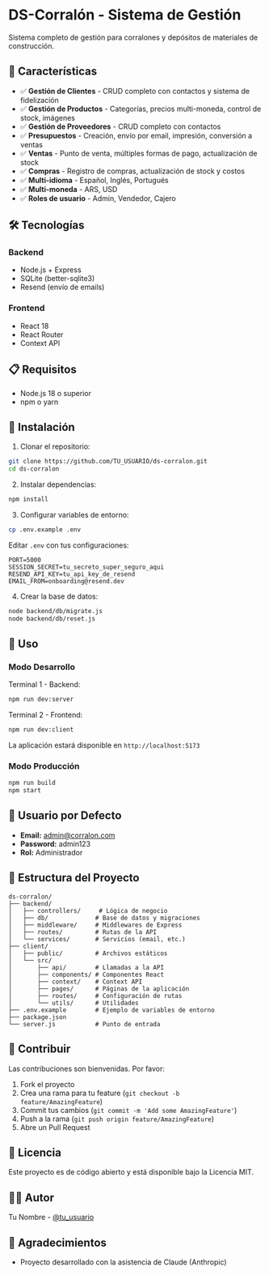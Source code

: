 # DS-Corralón - Sistema de Gestión

Sistema completo de gestión para corralones y depósitos de materiales de construcción.

## 🚀 Características

- ✅ **Gestión de Clientes** - CRUD completo con contactos y sistema de fidelización
- ✅ **Gestión de Productos** - Categorías, precios multi-moneda, control de stock, imágenes
- ✅ **Gestión de Proveedores** - CRUD completo con contactos
- ✅ **Presupuestos** - Creación, envío por email, impresión, conversión a ventas
- ✅ **Ventas** - Punto de venta, múltiples formas de pago, actualización de stock
- ✅ **Compras** - Registro de compras, actualización de stock y costos
- ✅ **Multi-idioma** - Español, Inglés, Portugués
- ✅ **Multi-moneda** - ARS, USD
- ✅ **Roles de usuario** - Admin, Vendedor, Cajero

## 🛠️ Tecnologías

### Backend
- Node.js + Express
- SQLite (better-sqlite3)
- Resend (envío de emails)

### Frontend
- React 18
- React Router
- Context API

## 📋 Requisitos

- Node.js 18 o superior
- npm o yarn

## 🔧 Instalación

1. Clonar el repositorio:
```bash
git clone https://github.com/TU_USUARIO/ds-corralon.git
cd ds-corralon
```

2. Instalar dependencias:
```bash
npm install
```

3. Configurar variables de entorno:
```bash
cp .env.example .env
```

Editar `.env` con tus configuraciones:
```
PORT=5000
SESSION_SECRET=tu_secreto_super_seguro_aqui
RESEND_API_KEY=tu_api_key_de_resend
EMAIL_FROM=onboarding@resend.dev
```

4. Crear la base de datos:
```bash
node backend/db/migrate.js
node backend/db/reset.js
```

## 🚀 Uso

### Modo Desarrollo

Terminal 1 - Backend:
```bash
npm run dev:server
```

Terminal 2 - Frontend:
```bash
npm run dev:client
```

La aplicación estará disponible en `http://localhost:5173`

### Modo Producción
```bash
npm run build
npm start
```

## 👤 Usuario por Defecto

- **Email:** admin@corralon.com
- **Password:** admin123
- **Rol:** Administrador

## 📁 Estructura del Proyecto
```
ds-corralon/
├── backend/
│   ├── controllers/     # Lógica de negocio
│   ├── db/             # Base de datos y migraciones
│   ├── middleware/     # Middlewares de Express
│   ├── routes/         # Rutas de la API
│   └── services/       # Servicios (email, etc.)
├── client/
│   ├── public/         # Archivos estáticos
│   └── src/
│       ├── api/        # Llamadas a la API
│       ├── components/ # Componentes React
│       ├── context/    # Context API
│       ├── pages/      # Páginas de la aplicación
│       ├── routes/     # Configuración de rutas
│       └── utils/      # Utilidades
├── .env.example        # Ejemplo de variables de entorno
├── package.json
└── server.js           # Punto de entrada
```

## 🤝 Contribuir

Las contribuciones son bienvenidas. Por favor:

1. Fork el proyecto
2. Crea una rama para tu feature (`git checkout -b feature/AmazingFeature`)
3. Commit tus cambios (`git commit -m 'Add some AmazingFeature'`)
4. Push a la rama (`git push origin feature/AmazingFeature`)
5. Abre un Pull Request

## 📝 Licencia

Este proyecto es de código abierto y está disponible bajo la Licencia MIT.

## 👨‍💻 Autor

Tu Nombre - [@tu_usuario](https://github.com/TU_USUARIO)

## 🙏 Agradecimientos

- Proyecto desarrollado con la asistencia de Claude (Anthropic)